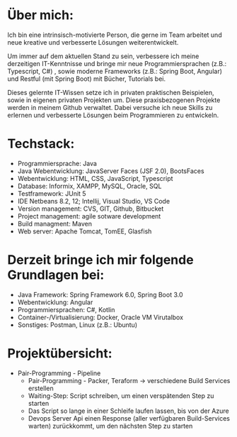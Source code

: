 # Über mich:
Ich bin eine intrinsisch-motivierte Person, die gerne im Team arbeitet und neue kreative 
und verbesserte Lösungen weiterentwickelt.

Um immer auf dem aktuellen Stand zu sein, verbessere ich meine derzeitigen IT-Kenntnisse 
und bringe mir neue Programmiersprachen (z.B.: Typescript, C#) , sowie moderne Frameworks 
(z.B.: Spring Boot, Angular) und Restful (mit Spring Boot) mit Bücher, Tutorials bei.

Dieses gelernte IT-Wissen setze ich in privaten praktischen Beispielen, sowie in eigenen 
privaten Projekten um. Diese praxisbezogenen Projekte werden in meinem Github verwaltet. 
Dabei versuche ich neue Skills zu erlernen und verbesserte Lösungen beim Programmieren 
zu entwickeln.

# Techstack:
- Programmiersprache: Java
- Java Webentwicklung: JavaServer Faces (JSF 2.0), BootsFaces
- Webentwicklung: HTML, CSS, JavaScript, Typescript
- Database: Informix, XAMPP, MySQL, Oracle, SQL
- Testframework: JUnit 5
- IDE Netbeans 8.2, 12; Intellij, Visual Studio, VS Code
- Version management: CVS, GIT, Github, Bitbucket
- Project management: agile sotware development
- Build managment: Maven
- Web server: Apache Tomcat, TomEE, Glasfish

# Derzeit bringe ich mir folgende Grundlagen bei:
- Java Framework: Spring Framework 6.0, Spring Boot 3.0
- Webentwicklung: Angular
- Programmiersprachen: C#, Kotlin
- Container-/Virtualisierung: Docker, Oracle VM Virutalbox
- Sonstiges: Postman, Linux (z.B.: Ubuntu)

# Projektübersicht: 
- Pair-Programming - Pipeline
  - Pair-Programming - Packer, Teraform -> verschiedene Build Services erstellen
  - Waiting-Step: Script schreiben, um einen verspätenden Step zu starten
  - Das Script so lange in einer Schleife laufen lassen, bis von der Azure
  - Devops Server Api einen Response (aller verfügbaren Build-Services warten) zurückkommt, um den nächsten Step zu starten
